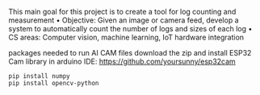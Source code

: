 This main goal for this project is to create a tool for log counting and measurement
• Objective: Given an image or camera feed, develop a system to automatically count the number of logs and sizes of
each log
• CS areas: Computer vision, machine learning, IoT hardware integration

<hd>packages needed to run AI CAM files</hd>
download the zip and install ESP32 Cam library in arduino IDE: https://github.com/yoursunny/esp32cam
```
pip install numpy
pip install opencv-python
```
